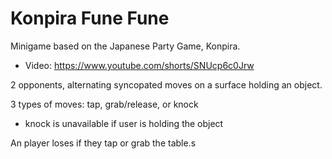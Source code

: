 # Konpira Fune Fune

Minigame based on the Japanese Party Game, Konpira.

- Video: https://www.youtube.com/shorts/SNUcp6c0Jrw

2 opponents, alternating syncopated moves on a surface holding an object.

3 types of moves: tap, grab/release, or knock

- knock is unavailable if user is holding the object

An player loses if they tap or grab the table.s
